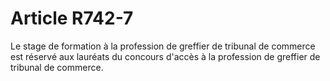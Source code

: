 # Article R742-7

Le stage de formation à la profession de greffier de tribunal de commerce est réservé aux                                   lauréats du concours d'accès à la profession de greffier de tribunal de commerce.